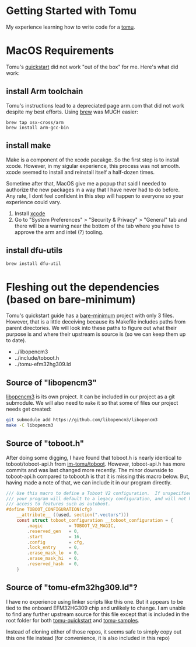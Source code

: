 # Getting Started with Tomu
My experience learning how to write code for a [tomu](https://tomu.im/).

# MacOS Requirements
Tomu's [quickstart](https://github.com/im-tomu/tomu-quickstart) did not work 
"out of the box" for me. Here's what did work:


## install Arm toolchain
Tomu's instructions lead to a depreciated page arm.com that did not work
despite my best efforts. Using [brew](brew.sh) was MUCH easier:
```
brew tap osx-cross/arm
brew install arm-gcc-bin
```

## install make
Make is a component of the xcode pacakge. So the first step is to install xcode.
However, in my sigular experience, this process was not smooth. xcode seemed to
install and reinstall itself a half-dozen times. 

Sometime after that, MacOS give me a popup that said I needed to authorize the
new packages in a way that I have never had to do before. Any rate, I dont feel
confident in this step will happen to everyone so your experience could vary.

1. Install [xcode](https://apps.apple.com/us/app/xcode/id497799835)
2. Go to "System Preferences" > "Security & Privacy" > "General" tab and there
will be a warning near the bottom of the tab where you have to approve the arm
and intel (?) tooling. 


## install dfu-utils
    brew install dfu-util


# Fleshing out the dependencies (based on bare-minimum)
Tomu's quickstart guide has a [bare-minimum](https://github.com/im-tomu/tomu-quickstart/tree/master/bare-minimum)
project with only 3 files. However, that is a little deceiving because its 
Makefile includes paths from parent directories. We will look into these paths
to figure out what their purpose is and where their upstream is source is (so
we can keep them up to date).
- ../libopencm3
- ../include/toboot.h
- ../tomu-efm32hg309.ld


## Source of "libopencm3"
[libopencm3](https://github.com/libopencm3/libopencm3) is its own project. It
can be included in our project as a git submodule. We will also need to `make`
it so that some of files our project needs get created:
```sh
git submodule add https://github.com/libopencm3/libopencm3
make -C libopencm3
```


## Source of "toboot.h"
After doing some digging, I have found that toboot.h is nearly identical to
toboot/toboot-api.h from [im-tomu/toboot](https://github.com/im-tomu/toboot).
However, toboot-api.h has more commits and was last changed more recently. The
minor downside to toboot-api.h compared to toboot.h is that it is missing this
macro below. But, having made a note of that, we can include it in our program
directly.
```c
/// Use this macro to define a Toboot V2 configuration.  If unspecified,
/// your program will default to a legacy configuration, and will not have
/// access to features such as autoboot.
#define TOBOOT_CONFIGURATION(cfg)                                        \
    __attribute__ ((used, section(".vectors")))                          \
    const struct toboot_configuration __toboot_configuration = {         \
        .magic          = TOBOOT_V2_MAGIC,                               \
        .reserved_gen   = 0,                                             \
        .start          = 16,                                            \
        .config         = cfg,                                           \
        .lock_entry     = 0,                                             \
        .erase_mask_lo  = 0,                                             \
        .erase_mask_hi  = 0,                                             \
        .reserved_hash  = 0,                                             \
    }
```


## Source of "tomu-efm32hg309.ld"?  
I have no experience using linker scripts like this one. But it appears to be 
tied to the onboard EFM32HG309 chip and unlikely to change. I am unable to find
any further upstream source for this file except that is included in the root
folder for both [tomu-quickstart](https://github.com/im-tomu/tomu-quickstart) 
and [tomu-samples](https://github.com/im-tomu/tomu-samples).

Instead of cloning either of those repos, it seems safe to simply copy out this
one file instead (for convenience, it is also included in this repo)